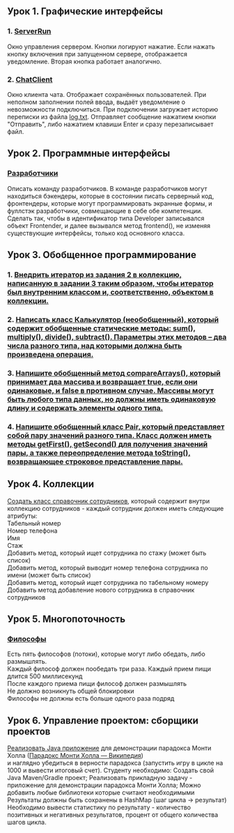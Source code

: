 ## Урок 1. Графические интерфейсы

### 1. [ServerRun](src/main/java/dz1/ServerRun.java)
Окно управления сервером. Кнопки логируют нажатие. Если нажать кнопку включения при запущенном сервере, отображается уведомление. Вторая кнопка работает аналогично.
### 2. [ChatClient](src/main/java/dz1/ChatClient.java)
Окно клиента чата. Отображает сохранённых пользователей. При неполном заполнении полей ввода, выдаёт уведомление о невозможности подключиться. При подключении загружает историю переписки из файла [log.txt](log.txt). Отправляет сообщение нажатием кнопки "Отправить", либо нажатием клавиши Enter и сразу перезаписывает файл.

## Урок 2. Программные интерфейсы

### [Разработчики](src/main/java/dz2/Main.java)
Описать команду разработчиков. В команде разработчиков могут находиться бэкендеры, которые в состоянии писать серверный код, фронтендеры, которые могут программировать экранные формы, и фуллстэк разработчики, совмещающие в себе обе компетенции. Сделать так, чтобы в идентификатор типа Developer записывался объект Frontender, и далее вызывался метод frontend(), не изменяя существующие интерфейсы, только код основного класса.

## Урок 3. Обобщенное программирование

### 1. [Внедрить итератор из задания 2 в коллекцию, написанную в задании 3 таким образом, чтобы итератор был внутренним классом и, соответственно, объектом в коллекции.](src/main/java/dz3/MyCollection.java)
### 2. [Написать класс Калькулятор (необобщенный), который содержит обобщенные статические методы: sum(), multiply(), divide(), subtract(). Параметры этих методов – два числа разного типа, над которыми должна быть произведена операция.](src/main/java/dz3/Calculator.java)
### 3. [Напишите обобщенный метод compareArrays(), который принимает два массива и возвращает true, если они одинаковые, и false в противном случае. Массивы могут быть любого типа данных, но должны иметь одинаковую длину и содержать элементы одного типа.](src/main/java/dz3/ArrayComparison.java)
### 4. [Напишите обобщенный класс Pair, который представляет собой пару значений разного типа. Класс должен иметь методы getFirst(), getSecond() для получения значений пары, а также переопределение метода toString(), возвращающее строковое представление пары.](src/main/java/dz3/Pair.java)

## Урок 4. Коллекции

[Создать класс справочник сотрудников](src/main/java/dz4/EmployeeDirectory.java), который содержит внутри коллекцию сотрудников - каждый сотрудник должен иметь следующие атрибуты:\
Табельный номер\
Номер телефона\
Имя\
Стаж\
Добавить метод, который ищет сотрудника по стажу (может быть список)\
Добавить метод, который выводит номер телефона сотрудника по имени (может быть список)\
Добавить метод, который ищет сотрудника по табельному номеру\
Добавить метод добавление нового сотрудника в справочник сотрудников

## Урок 5. Многопоточность

### [Философы](src/main/java/dz5/Dz5.java)
Есть пять философов (потоки), которые могут либо обедать, либо размышлять.\
Каждый философ должен пообедать три раза. Каждый прием пищи длится 500 миллисекунд\
После каждого приема пищи философ должен размышлять\
Не должно возникнуть общей блокировки\
Философы не должны есть больше одного раза подряд

## Урок 6. Управление проектом: сборщики проектов

[Реализовать Java приложение](src/main/java/dz6/MontyHall.java) для демонстрации парадокса Монти Холла ([Парадокс Монти Холла — Википедия](https://ru.wikipedia.org/wiki/Парадокс_Монти_Холла))\
и наглядно убедиться в верности парадокса (запустить игру в цикле на 1000 и вывести итоговый счет).
Студенту необходимо:
Создать свой Java Maven/Gradle проект;
Реализовать прикладную задачу - приложение для демонстрации парадокса Монти Холла;
Можно добавить любые библиотеки которые считают необходимыми
Результаты должны быть сохранены в HashMap (шаг цикла -> результат)
Необходимо вывести статистику по результату - количество позитивных и негативных результатов, процент от общего количества шагов цикла.